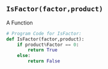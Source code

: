 ## `IsFactor(factor,product)`

A Function

```python
# Program Code for IsFactor:
def IsFactor(factor,product):
    if product%Factor == 0:
        return True
    else:
        return False
        
```



